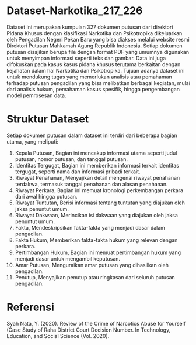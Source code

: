 # Dataset-Narkotika_217_226
Dataset ini merupakan kumpulan 327 dokumen putusan dari direktori Pidana Khusus dengan klasifikasi Narkotika dan Psikotropika dikeluarkan oleh Pengadilan Negeri Pekan Baru yang bisa diakses melalui website resmi Direktori Putusan Mahkamah Agung Republik Indonesia. Setiap dokumen putusan disajikan berupa file dengan format PDF yang umumnya digunakan untuk menyimpan informasi seperti teks dan gambar. Data ini juga difokuskan pada kasus kasus pidana khusus terutama berkaitan dengan kejahatan dalam hal Narkotika dan Psikotropika. Tujuan adanya dataset ini untuk mendukung tugas yang memerlukan analisis atau pemahaman terhadap putusan pengadilan yang bisa melibatkan berbagai kegiatan, mulai dari analisis hukum, pemahaman kasus spesifik, hingga pengembangan model pemrosesan data.

# Struktur Dataset

Setiap dokumen putusan dalam dataset ini terdiri dari beberapa bagian utama, yang meliputi:

1. Kepala Putusan, Bagian ini mencakup informasi utama seperti judul putusan, nomor putusan, dan tanggal putusan.
2. Identitas Tergugat, Bagian ini memberikan informasi terkait identitas tergugat, seperti nama dan informasi pribadi terkait.
3. Riwayat Penahanan, Menyajikan detail mengenai riwayat penahanan terdakwa, termasuk tanggal penahanan dan alasan penahanan.
4. Riwayat Perkara, Bagian ini memuat kronologi perkembangan perkara dari awal hingga putusan.
5. Riwayat Tuntutan, Berisi informasi tentang tuntutan yang diajukan oleh jaksa penuntut umum.
6. Riwayat Dakwaan, Merincikan isi dakwaan yang diajukan oleh jaksa penuntut umum.
7. Fakta, Mendeskripsikan fakta-fakta yang menjadi dasar dalam pengadilan.
8. Fakta Hukum, Memberikan fakta-fakta hukum yang relevan dengan perkara.
9. Pertimbangan Hukum, Bagian ini memuat pertimbangan hukum yang menjadi dasar untuk mengambil keputusan.
10. Amar Putusan, Menguraikan amar putusan yang dihasilkan oleh pengadilan.
11. Penutup, Menyajikan penutup atau ringkasan dari seluruh putusan pengadilan.

# Referensi

Syah Nata, Y. (2020). Review of the Crime of Narcotics Abuse for Yourself (Case Study of Raha District Court Decision Number. In Technology, Education, and Social Science (Vol. 2020).
